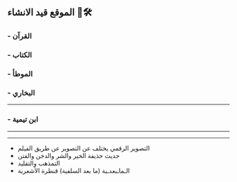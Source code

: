 ## الموقع قيد الانشاء 🚧🛠️

### - القرآن
### - الكتاب
### - الموطأ
### - البخاري
***
### - ابن تيمية

***

*** 

- التصوير الرقمي يختلف عن التصوير عن طريق الفيلم
- حديث حذيفة الخير والشر والدخن والفتن
- التمذهب والتقليد 
- الـماـبعدـية (ما بعد السلفية) قنطرة الأشعرية
